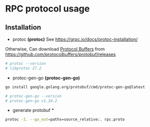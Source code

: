 # RPC protocol usage

## Installation

* protoc **(protoc)**
  See https://grpc.io/docs/protoc-installation/

Otherwise, Can download [Protocol Buffers](https://github.com/protocolbuffers/protobuf/releases)
from https://github.com/protocolbuffers/protobuf/releases

```bash
# protoc --version
# libprotoc 27.2
```

* protoc-gen-go **(protoc-gen-go)**

```bash
go install google.golang.org/protobuf/cmd/protoc-gen-go@latest

# protoc-gen-go --version
# protoc-gen-go v1.34.2
```

* generate protobuf *

```bash
protoc -I. --go_out=paths=source_relative:. rpc.proto
```